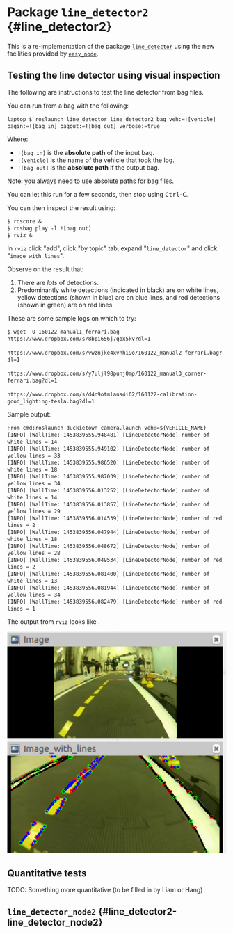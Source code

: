 # Package `line_detector2` {#line_detector2}

This is a re-implementation of the package [`line_detector`](#line_detector)
using the new facilities provided by [`easy_node`](#easy_node).


## Testing the line detector using visual inspection

The following are instructions to test the line detector from
bag files.

You can run from a bag with the following:

    laptop $ roslaunch line_detector line_detector2_bag veh:=![vehicle] bagin:=![bag in] bagout:=![bag out] verbose:=true

Where:

* `![bag in]` is the **absolute path** of the input bag.
* `![vehicle]` is the name of the vehicle that took the log.
* `![bag out]` is the **absolute path** if the output bag.

Note: you always need to use absolute paths for bag files.

You can let this run for a few seconds, then stop using <kbd>Ctrl</kbd>-<kbd>C</kbd>.

You can then inspect the result using:

    $ roscore &
    $ rosbag play -l ![bag out]
    $ rviz &

In `rviz` click "add", click "by topic" tab, expand "`line_detector`" and click
"`image_with_lines`".

Observe on the result that:

1. There are *lots* of detections.
2. Predominantly white detections (indicated in black) are on white lines, yellow detections (shown in blue) are on blue lines, and red detections (shown in green) are on red lines.

These are some sample logs on which to try:

    $ wget -O 160122-manual1_ferrari.bag https://www.dropbox.com/s/8bpi656j7qox5kv?dl=1

    https://www.dropbox.com/s/vwznjke4xvnhi9o/160122_manual2-ferrari.bag?dl=1

    https://www.dropbox.com/s/y7uljl98punj0mp/160122_manual3_corner-ferrari.bag?dl=1

    https://www.dropbox.com/s/d4n9otmlans4i62/160122-calibration-good_lighting-tesla.bag?dl=1

Sample output:

    From cmd:roslaunch duckietown camera.launch veh:=${VEHICLE_NAME}
    [INFO] [WallTime: 1453839555.948481] [LineDetectorNode] number of white lines = 14
    [INFO] [WallTime: 1453839555.949102] [LineDetectorNode] number of yellow lines = 33
    [INFO] [WallTime: 1453839555.986520] [LineDetectorNode] number of white lines = 18
    [INFO] [WallTime: 1453839555.987039] [LineDetectorNode] number of yellow lines = 34
    [INFO] [WallTime: 1453839556.013252] [LineDetectorNode] number of white lines = 14
    [INFO] [WallTime: 1453839556.013857] [LineDetectorNode] number of yellow lines = 29
    [INFO] [WallTime: 1453839556.014539] [LineDetectorNode] number of red lines = 2
    [INFO] [WallTime: 1453839556.047944] [LineDetectorNode] number of white lines = 18
    [INFO] [WallTime: 1453839556.048672] [LineDetectorNode] number of yellow lines = 28
    [INFO] [WallTime: 1453839556.049534] [LineDetectorNode] number of red lines = 2
    [INFO] [WallTime: 1453839556.081400] [LineDetectorNode] number of white lines = 13
    [INFO] [WallTime: 1453839556.081944] [LineDetectorNode] number of yellow lines = 34
    [INFO] [WallTime: 1453839556.082479] [LineDetectorNode] number of red lines = 1

The output from `rviz` looks like [](#fig:line_detector_output).

<div figure-id="fig:line_detector_output">
    <img src='line_detector_screen.jpg'/>
</div>



## Quantitative tests

TODO: Something more quantitative (to be filled in by Liam or Hang)

## `line_detector_node2` {#line_detector2-line_detector_node2}

<move-here src="#line_detector2-line_detector_node2-autogenerated"/>

